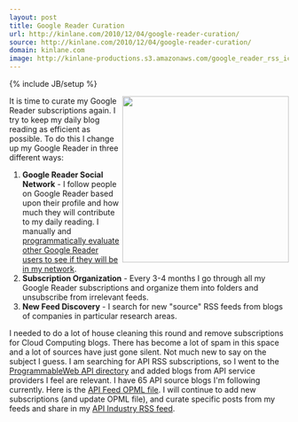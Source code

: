 ```yaml
---
layout: post
title: Google Reader Curation
url: http://kinlane.com/2010/12/04/google-reader-curation/
source: http://kinlane.com/2010/12/04/google-reader-curation/
domain: kinlane.com
image: http://kinlane-productions.s3.amazonaws.com/google_reader_rss_icons.jpg
---
```

{% include JB/setup %}

<p>
     <img src="http://kinlane-productions.s3.amazonaws.com/google_reader_rss_icons.jpg" alt="" width="300" align="right" />It is time to curate my Google Reader subscriptions again. I try to keep my daily blog reading as efficient as possible. To do this I change up my Google Reader in three different ways:
</p>
<ol class="mainlist">
     <li>
          <strong>Google Reader Social Network</strong> - I follow people on Google Reader based upon their profile and how much they will contribute to my daily reading. I manually and <a href="http://www.kinlane.com/2010/12/evolve-my-google-reader-network/" target="_blank">programmatically evaluate other Google Reader users to see if they will be in my network</a>.
     </li>
     <li>
          <strong>Subscription Organization</strong> - Every 3-4 months I go through all my Google Reader subscriptions and organize them into folders and unsubscribe from irrelevant feeds.
     </li>
     <li>
          <strong>New Feed Discovery</strong> - I search for new "source" RSS feeds from blogs of companies in particular research areas.
     </li>
</ol>
<p>
     I needed to do a lot of house cleaning this round and remove subscriptions for Cloud Computing blogs. There has become a lot of spam in this space and a lot of sources have just gone silent. Not much new to say on the subject I guess. I am searching for API RSS subscriptions, so I went to the <a href="http://www.programmableweb.com/apis" target="_blank">ProgrammableWeb API directory</a> and added blogs from API service providers I feel are relevant. I have 65 API source blogs I'm following currently. Here is the <a href="http://kinlane-productions.s3.amazonaws.com/google/reader/google-reader-subscriptions.xml" target="_blank">API Feed OPML file</a>. I will continue to add new subscriptions (and update OPML file), and curate specific posts from my feeds and share in my <a href="http://feeds.feedburner.com/api-marketViaKinInGoogleReader/" target="_blank">API Industry RSS feed</a>.
</p>